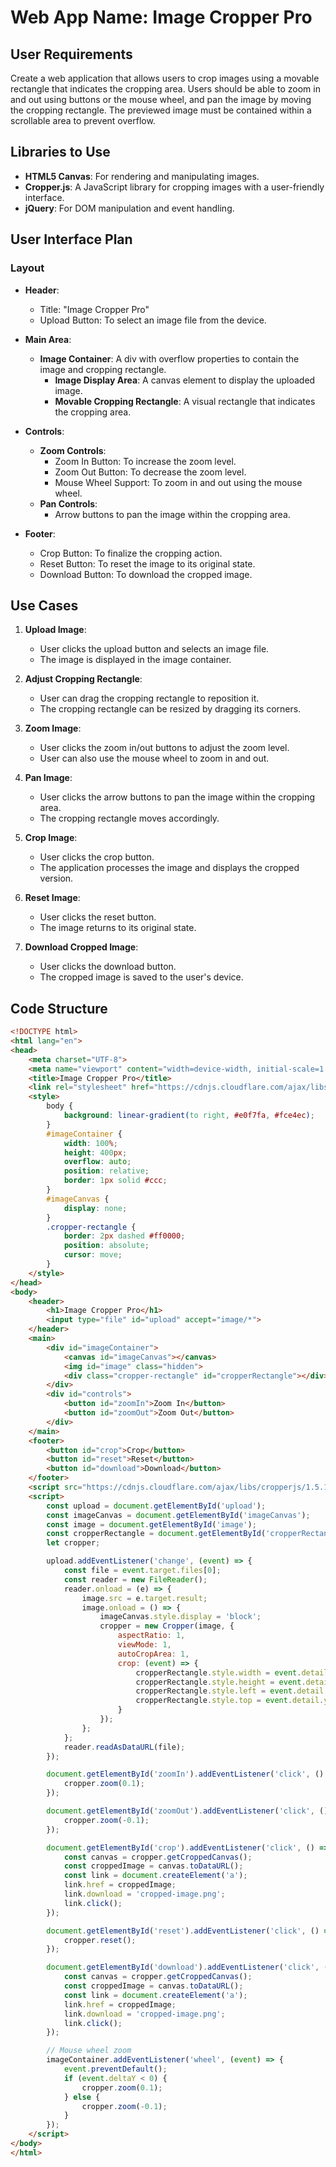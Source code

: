 # Web App Name: Image Cropper Pro

## User Requirements
Create a web application that allows users to crop images using a movable rectangle that indicates the cropping area. Users should be able to zoom in and out using buttons or the mouse wheel, and pan the image by moving the cropping rectangle. The previewed image must be contained within a scrollable area to prevent overflow.

## Libraries to Use
- **HTML5 Canvas**: For rendering and manipulating images.
- **Cropper.js**: A JavaScript library for cropping images with a user-friendly interface.
- **jQuery**: For DOM manipulation and event handling.

## User Interface Plan
### Layout
- **Header**: 
  - Title: "Image Cropper Pro"
  - Upload Button: To select an image file from the device.
  
- **Main Area**:
  - **Image Container**: A div with overflow properties to contain the image and cropping rectangle.
    - **Image Display Area**: A canvas element to display the uploaded image.
    - **Movable Cropping Rectangle**: A visual rectangle that indicates the cropping area.
  
- **Controls**:
  - **Zoom Controls**:
    - Zoom In Button: To increase the zoom level.
    - Zoom Out Button: To decrease the zoom level.
    - Mouse Wheel Support: To zoom in and out using the mouse wheel.
  - **Pan Controls**: 
    - Arrow buttons to pan the image within the cropping area.
  
- **Footer**:
  - Crop Button: To finalize the cropping action.
  - Reset Button: To reset the image to its original state.
  - Download Button: To download the cropped image.

## Use Cases
1. **Upload Image**: 
   - User clicks the upload button and selects an image file.
   - The image is displayed in the image container.

2. **Adjust Cropping Rectangle**:
   - User can drag the cropping rectangle to reposition it.
   - The cropping rectangle can be resized by dragging its corners.

3. **Zoom Image**:
   - User clicks the zoom in/out buttons to adjust the zoom level.
   - User can also use the mouse wheel to zoom in and out.

4. **Pan Image**:
   - User clicks the arrow buttons to pan the image within the cropping area.
   - The cropping rectangle moves accordingly.

5. **Crop Image**:
   - User clicks the crop button.
   - The application processes the image and displays the cropped version.

6. **Reset Image**:
   - User clicks the reset button.
   - The image returns to its original state.

7. **Download Cropped Image**:
   - User clicks the download button.
   - The cropped image is saved to the user's device.

## Code Structure
```html
<!DOCTYPE html>
<html lang="en">
<head>
    <meta charset="UTF-8">
    <meta name="viewport" content="width=device-width, initial-scale=1.0">
    <title>Image Cropper Pro</title>
    <link rel="stylesheet" href="https://cdnjs.cloudflare.com/ajax/libs/cropperjs/1.5.15/cropper.min.css" />
    <style>
        body {
            background: linear-gradient(to right, #e0f7fa, #fce4ec);
        }
        #imageContainer {
            width: 100%;
            height: 400px;
            overflow: auto;
            position: relative;
            border: 1px solid #ccc;
        }
        #imageCanvas {
            display: none;
        }
        .cropper-rectangle {
            border: 2px dashed #ff0000;
            position: absolute;
            cursor: move;
        }
    </style>
</head>
<body>
    <header>
        <h1>Image Cropper Pro</h1>
        <input type="file" id="upload" accept="image/*">
    </header>
    <main>
        <div id="imageContainer">
            <canvas id="imageCanvas"></canvas>
            <img id="image" class="hidden">
            <div class="cropper-rectangle" id="cropperRectangle"></div>
        </div>
        <div id="controls">
            <button id="zoomIn">Zoom In</button>
            <button id="zoomOut">Zoom Out</button>
        </div>
    </main>
    <footer>
        <button id="crop">Crop</button>
        <button id="reset">Reset</button>
        <button id="download">Download</button>
    </footer>
    <script src="https://cdnjs.cloudflare.com/ajax/libs/cropperjs/1.5.15/cropper.min.js"></script>
    <script>
        const upload = document.getElementById('upload');
        const imageCanvas = document.getElementById('imageCanvas');
        const image = document.getElementById('image');
        const cropperRectangle = document.getElementById('cropperRectangle');
        let cropper;

        upload.addEventListener('change', (event) => {
            const file = event.target.files[0];
            const reader = new FileReader();
            reader.onload = (e) => {
                image.src = e.target.result;
                image.onload = () => {
                    imageCanvas.style.display = 'block';
                    cropper = new Cropper(image, {
                        aspectRatio: 1,
                        viewMode: 1,
                        autoCropArea: 1,
                        crop: (event) => {
                            cropperRectangle.style.width = event.detail.width + 'px';
                            cropperRectangle.style.height = event.detail.height + 'px';
                            cropperRectangle.style.left = event.detail.x + 'px';
                            cropperRectangle.style.top = event.detail.y + 'px';
                        }
                    });
                };
            };
            reader.readAsDataURL(file);
        });

        document.getElementById('zoomIn').addEventListener('click', () => {
            cropper.zoom(0.1);
        });

        document.getElementById('zoomOut').addEventListener('click', () => {
            cropper.zoom(-0.1);
        });

        document.getElementById('crop').addEventListener('click', () => {
            const canvas = cropper.getCroppedCanvas();
            const croppedImage = canvas.toDataURL();
            const link = document.createElement('a');
            link.href = croppedImage;
            link.download = 'cropped-image.png';
            link.click();
        });

        document.getElementById('reset').addEventListener('click', () => {
            cropper.reset();
        });

        document.getElementById('download').addEventListener('click', () => {
            const canvas = cropper.getCroppedCanvas();
            const croppedImage = canvas.toDataURL();
            const link = document.createElement('a');
            link.href = croppedImage;
            link.download = 'cropped-image.png';
            link.click();
        });

        // Mouse wheel zoom
        imageContainer.addEventListener('wheel', (event) => {
            event.preventDefault();
            if (event.deltaY < 0) {
                cropper.zoom(0.1);
            } else {
                cropper.zoom(-0.1);
            }
        });
    </script>
</body>
</html>
```